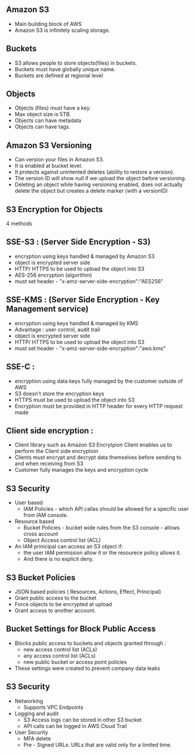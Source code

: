 ## Amazon S3 ##
 * Main building block of AWS
 * Amazon S3 is infinitely scaling storage.
## Buckets ##
 * S3 allows people to store objects(files) in buckets.
 * Buckets must have globally unique name.
 * Buckets are defined at regional level
## Objects ##
 * Objects (files) must have a key.
 * Max object size is 5TB.
 * Objects can have metadata
 * Objects can have tags.
## Amazon S3 Versioning ##
 * Can version your files in Amazon S3.
 * It is enabled at bucket level.
 * It protects against unintented deletes (ability to restore a version).
 * The version ID will show null if we upload the object before versioning.
 * Deleting an object while having versioning enabled, does not actually delete the object but creates a delete marker (with a versionID)
## S3 Encryption for Objects ##
4 methods
 ## SSE-S3 : (Server Side Encryption - S3) ##
 * encryption using keys handled & managed by Amazon S3
 * object is encrypted server side
 * HTTP/ HTTPS to be used to upload the object into S3
 * AES-256 encryption (algorithm)
 * must set header - "x-amz-server-side-encryption":"AES256"
 ## SSE-KMS : (Server Side Encryption - Key Management service) ##
* encryption using keys handled & managed by KMS
 * Advantage : user control, audit trail
 * object is encrypted server side
 * HTTP/ HTTPS to be used to upload the object into S3
* must set header - "x-amz-server-side-encryption":"aws:kms"
 ## SSE-C : ##
 * encryption using data keys fully managed by the customer outside of AWS
* S3 doesn't store the encryption keys
* HTTPS must be used to upload the object into S3
* Encryption must be provided in HTTP header for every HTTP request made
 ## Client side encryption : ##
 * Client library such as Amazon S3 Encrytpion Client enables us to perform the Client side encryption
 * Clients must encrypt and decrypt data themselves before sending to and when receiving from S3
 * Customer fully manages the keys and encryption cycle

## S3 Security ##
 * User based
   * IAM Policies - which API callas should be allowed for a specific user from IAM console.
 * Resource based
   * Bucket Policies - bucket wide rules from the S3 console - allows cross account
   * Object Access control list (ACL)
 * An IAM prinicipal can access an S3 object if:
   * the user IAM permission allow it or the resourece policy allows it.
   * And there is no explicit deny.

## S3 Bucket Policies
 * JSON based policies ( Resources, Actions, Effect, Prinicipal)
 * Grant public access to the bucket
 * Force objects to be encrypted at upload
 * Grant access to another account.

 ## Bucket Settings for Block Public Access ##
 * Blocks public access to buckets and objects granted through :
   * new access control list (ACLs)
   * any access control list (ACLs)
   * new public bucket or access point policies
 * These settings were created to prevent company data leaks

 ## S3 Security ##
 * Networking
   * Supports VPC Endpoints
 * Logging and audit
   * S3 Access logs can be stored in other S3 bucket
   * API calls can be logged in AWS Cloud Trail
 * User Security
   * MFA delete
   * Pre - Signed URLs: URLs that are valid only for a limited time.

























